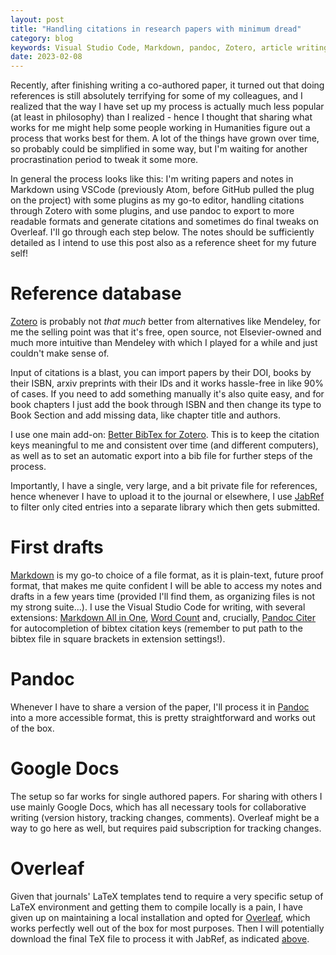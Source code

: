 ```yaml
---
layout: post
title: "Handling citations in research papers with minimum dread"
category: blog
keywords: Visual Studio Code, Markdown, pandoc, Zotero, article writing, research, Latex
date: 2023-02-08
---
```


Recently, after finishing writing a co-authored paper, it turned out that doing references is still absolutely terrifying for some of my colleagues, and I realized that the way I have set up my process is actually much less popular (at least in philosophy) than I realized - hence I thought that sharing what works for me might help some people working in Humanities figure out a process that works best for them. A lot of the things have grown over time, so probably could be simplified in some way, but I'm waiting for another procrastination period to tweak it some more.

In general the process looks like this: I'm writing papers and notes in Markdown using VSCode (previously Atom, before GitHub pulled the plug on the project) with some plugins as my go-to editor, handling citations through Zotero with some plugins, and use pandoc to export to more readable formats and generate citations and sometimes do final tweaks on Overleaf. I'll go through each step below. The notes should be sufficiently detailed as I intend to use this post also as a reference sheet for my future self!

# Reference database
[Zotero](https://www.zotero.org/) is probably not *that much* better from alternatives like Mendeley, for me the selling point was that it's free, open source, not Elsevier-owned and much more intuitive than Mendeley with which I played for a while and just couldn't make sense of.

Input of citations is a blast, you can import papers by their DOI, books by their ISBN, arxiv preprints with their IDs and it works hassle-free in like 90% of cases. If you need to add something manually it's also quite easy, and for book chapters I just add the book through ISBN and then change its type to Book Section and add missing data, like chapter title and authors.

I use one main add-on: [Better BibTex for Zotero](https://retorque.re/zotero-better-bibtex). This is to keep the citation keys meaningful to me and consistent over time (and different computers), as well as to set an automatic export into a bib file for further steps of the process.

Importantly, I have a single, very large, and a bit private file for references, hence whenever I have to upload it to the journal or elsewhere, I use [JabRef](https://docs.jabref.org/advanced/entryeditor/latex-citations) to filter only cited entries into a separate library which then gets submitted.


# First drafts
[Markdown](https://daringfireball.net/projects/markdown/syntax) is my go-to choice of a file format, as it is plain-text, future proof format, that makes me quite confident I will be able to access my notes and drafts in a few years time (provided I'll find them, as organizing files is not my strong suite...). I use the Visual Studio Code for writing, with several extensions: [Markdown All in One](https://marketplace.visualstudio.com/items?itemName=yzhang.markdown-all-in-one), [Word Count](https://marketplace.visualstudio.com/items?itemName=ms-vscode.wordcount) and, crucially, [Pandoc Citer](https://marketplace.visualstudio.com/items?itemName=notZaki.pandocciter) for autocompletion of bibtex citation keys (remember to put path to the bibtex file in square brackets in extension settings!).

# Pandoc
Whenever I have to share a version of the paper, I'll process it in [Pandoc](https://pandoc.org/index.html) into a more accessible format, this is pretty straightforward and works out of the box.

# Google Docs
The setup so far works for single authored papers. For sharing with others I use mainly Google Docs, which has all necessary tools for collaborative writing (version history, tracking changes, comments). Overleaf might be a way to go here as well, but requires paid subscription for tracking changes.

# Overleaf
Given that journals' LaTeX templates tend to require a very specific setup of LaTeX environment and getting them to compile locally is a pain, I have given up on maintaining a local installation and opted for [Overleaf](https://www.overleaf.com/), which works perfectly well out of the box for most purposes. Then I will potentially download the final TeX file to process it with JabRef, as indicated [above](#reference-database).

